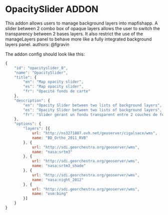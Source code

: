 OpacitySlider ADDON
===================

This addon allows users to manage background layers into mapfishapp. A slider between 2 combo box
of opaque layers allows the user to switch the transparency between 2 bases layers. It also restrict the use
of the manageLayers panel to behave more like a fully integrated background layers panel.
authors: @fgravin


The addon config should look like this:

```js
{
    "id": "opacityslider_0",
    "name": "OpacitySlider",
    "title": {
        "en": "Map opacity slider",
        "es": "Map opacity slider",
        "fr": "Opacité fonds de carte"
    },
    "description": {
        "en": "Opacity Slider between two lists of background layers",
        "es": "Opacity Slider between two lists of background layers",
        "fr": "Slider gérant un fondu transparent entre 2 couches de fonds choisies parmi des listes"
    },
    "options": {
        "layers": [{
            url: "http://ns3271887.ovh.net/geoserver/cigalsace/wms",
            name: "BD_Ortho_2011_RVB"
        }, {
            url: "http://sdi.georchestra.org/geoserver/wms",
            name: "nasa:srtm3"
        }, {
            url: "http://sdi.georchestra.org/geoserver/wms",
            name: "nasa:srtm3_shade"
        }, {
            url: "http://sdi.georchestra.org/geoserver/wms",
            name: "nasa:night_2012"
        }, {
            url: "http://sdi.georchestra.org/geoserver/wms",
            name: "osm:bing"
        }]
    }
}
```
